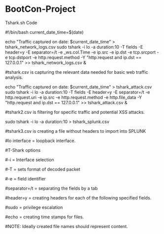 # BootCon-Project
Tshark.sh Code

#!/bin/bash
current_date_time=$(date)

echo "Traffic captured on date: $current_date_time" > tshark_network_logs.csv
sudo tshark -i lo -a duration:10 -T fields -E header=y -E separator=/t -e _ws.col.Time  -e ip.src -e ip.dst -e tcp.srcport -e tcp.dstport -e http.request.method -Y "http.request and ip.dst == 127.0.0.1"  >> tshark_network_logs.csv &

#tshark.csv is capturing the relevant data needed for basic web traffic analysis. 

echo "Traffic captured on date: $current_date_time" > tshark_attack.csv
sudo tshark -i lo -a duration:10 -T fields -E header=y -E separator=/t -e http.request.uri -e ip.src -e http.request.method -e http.file_data -Y "http.request and ip.dst == 127.0.0.1" >> tshark_attack.csv &

#tshark2.csv is filtering for specific traffic and potential XSS attacks.

sudo tshark -i lo -a duration:10 > tshark_splunk.csv

#tshark3.csv is creating a file without headers to import into SPLUNK


#lo interface = loopback interface. 

#T-Shark options

#-i = Interface selection

#-T = sets format of decoded packet

#-e = field identifier

#separator=/t = separating the fields by a tab

#header=y = creating headers for each of the following specified fields.

#sudo = privilege escalation

#echo = creating time stamps for files.

#NOTE: Ideally created file names should represent content.

